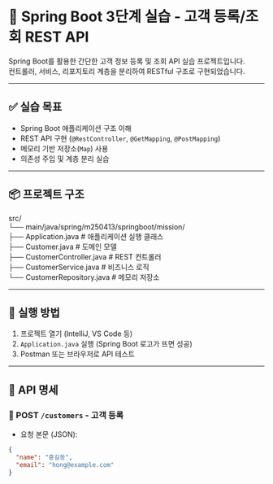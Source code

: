 # 📘 Spring Boot 3단계 실습 - 고객 등록/조회 REST API

Spring Boot를 활용한 간단한 고객 정보 등록 및 조회 API 실습 프로젝트입니다.  
컨트롤러, 서비스, 리포지토리 계층을 분리하여 RESTful 구조로 구현되었습니다.

---

## ✅ 실습 목표

- Spring Boot 애플리케이션 구조 이해
- REST API 구현 (`@RestController`, `@GetMapping`, `@PostMapping`)
- 메모리 기반 저장소(`Map`) 사용
- 의존성 주입 및 계층 분리 실습

---

## 📦 프로젝트 구조
src/  
└── main/java/spring/m250413/springboot/mission/  
├── Application.java # 애플리케이션 실행 클래스  
├── Customer.java # 도메인 모델  
├── CustomerController.java # REST 컨트롤러  
├── CustomerService.java # 비즈니스 로직  
└── CustomerRepository.java # 메모리 저장소

---

## 🚀 실행 방법

1. 프로젝트 열기 (IntelliJ, VS Code 등)
2. `Application.java` 실행 (Spring Boot 로고가 뜨면 성공)
3. Postman 또는 브라우저로 API 테스트

---

## 📮 API 명세

### 📌 POST `/customers` - 고객 등록

- 요청 본문 (JSON):

```json
{
  "name": "홍길동",
  "email": "hong@example.com"
}
